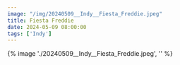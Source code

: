 ```yaml
---
image: "/img/20240509__Indy__Fiesta_Freddie.jpeg"
title: Fiesta Freddie 
date: 2024-05-09 08:00:00
tags: ['Indy']
---
```

{% image './20240509__Indy__Fiesta_Freddie.jpeg', '' %}
